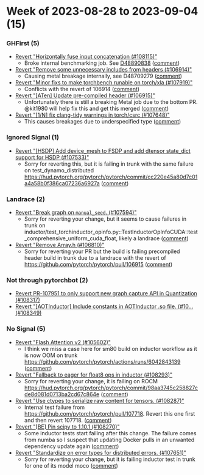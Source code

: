 # Week of 2023-08-28 to 2023-09-04 (15)

### GHFirst (5)

- [Revert "Horizontally fuse input concatenation (#108115)"](https://github.com/pytorch/pytorch/commit/2c1f0772d55b98fe61aa92aecd8425fbdd7f76f7)
  - Broke internal benchmarking job. See [D48890838](https://www.internalfb.com/diff/D48890838) ([comment](https://github.com/pytorch/pytorch/pull/108115#issuecomment-1703546520))
- [Revert "Remove some unnecessary <iostream> includes from headers (#106914)"](https://github.com/pytorch/pytorch/commit/378ffde8c13e3cd6cf8b833d47288b14359f4ec9)
  - Causing metal breakage internally, see D48709279 ([comment](https://github.com/pytorch/pytorch/pull/106914#issuecomment-1696670027))
- [Revert "Minor fixs to make torchbench runable on torch/xla (#107919)"](https://github.com/pytorch/pytorch/commit/2f226804a0b67eeab626c782b510d90f42b735dc)
  - Conflicts with the revert of 106914 ([comment](https://github.com/pytorch/pytorch/pull/107919#issuecomment-1696662453))
- [Revert "[ATen] Update pre-compiled header (#106915)"](https://github.com/pytorch/pytorch/commit/8caa89917bca494d006393bfb486c622cc9ccc12)
  - Unfortunately there is still a breaking Metal job due to the bottom PR. @kit1980 will help fix this and get this merged ([comment](https://github.com/pytorch/pytorch/pull/106915#issuecomment-1696530828))
- [Revert "[1/N] fix clang-tidy warnings in torch/csrc (#107648)"](https://github.com/pytorch/pytorch/commit/8cbf77585d097b448d2cd7f7237b5c3cb3b94874)
  - This causes breakages due to underspecified type ([comment](https://github.com/pytorch/pytorch/pull/107648#issuecomment-1696372588))

### Ignored Signal (1)

- [Revert "[HSDP] Add device_mesh to FSDP and add dtensor state_dict support for HSDP (#107533)"](https://github.com/pytorch/pytorch/commit/ab5b4c44198bb2cafe6dd32e42b98562384b9f86)
  - Sorry for reverting this, but it is failing in trunk with the same failure on test_dynamo_distributed https://hud.pytorch.org/pytorch/pytorch/commit/cc220e45a80d7c01a4a58b0f386ca07236a6927a ([comment](https://github.com/pytorch/pytorch/pull/107533#issuecomment-1701983247))

### Landrace (2)

- [Revert "Break graph on `manual_seed`. (#107594)"](https://github.com/pytorch/pytorch/commit/4e47ea51317e2f61b1bd118377e4cf93bf6d691c)
  - Sorry for reverting your change, but it seems to cause failures in trunk on inductor/test_torchinductor_opinfo.py::TestInductorOpInfoCUDA::test_comprehensive_uniform_cuda_float, likely a landrace ([comment](https://github.com/pytorch/pytorch/pull/107594#issuecomment-1697783965))
- [Revert "Remove Array.h (#106810)"](https://github.com/pytorch/pytorch/commit/6648880aca3914cc7995535fa0813ae580582492)
  - Sorry for reverting your PR but the build is failing precompiled header build in trunk due to a landrace with the revert of https://github.com/pytorch/pytorch/pull/106915 ([comment](https://github.com/pytorch/pytorch/pull/106810#issuecomment-1696702323))

### Not through pytorchbot (2)

- [Revert PR-107951 to only support new graph capture API in Quantization (#108317)](https://github.com/pytorch/pytorch/commit/6c342ec368823d50a39ab792d40f8d12ba5c65fb)
- [Revert "[AOTInductor] Include constants in AOTInductor .so file. (#10… (#108349)](https://github.com/pytorch/pytorch/commit/06d74e6b24a6f7dfd0b8d05e2171d74def166140)

### No Signal (5)

- [Revert "Flash Attention v2 (#105602)"](https://github.com/pytorch/pytorch/commit/d569e506abcfb581809378c1b89bdedb86f5a640)
  - I think we miss a case here for sm80 build on inductor workflow as it is now OOM on trunk https://github.com/pytorch/pytorch/actions/runs/6042843139 ([comment](https://github.com/pytorch/pytorch/pull/105602#issuecomment-1701974862))
- [Revert "Fallback to eager for float8 ops in inductor (#108293)"](https://github.com/pytorch/pytorch/commit/2e1e7ed61075b544f4fab67d36be38c2c0cc3846)
  - Sorry for reverting your change, it is failing on ROCM https://hud.pytorch.org/pytorch/pytorch/commit/98aa3745c258827cde8d081d0713ba2cd67c864e ([comment](https://github.com/pytorch/pytorch/pull/108293#issuecomment-1701446105))
- [Revert "Use ctypes to serialize raw content for tensors. (#108287)"](https://github.com/pytorch/pytorch/commit/150088a9cd638faa8b222e727166cd5c3932998d)
  - Internal test failure from https://github.com/pytorch/pytorch/pull/107718. Revert this one first and then revert 107718. ([comment](https://github.com/pytorch/pytorch/pull/108287#issuecomment-1701138632))
- [Revert "[BE] Pin scipy to 1.10.1 (#108270)"](https://github.com/pytorch/pytorch/commit/95e3126370f9cb826875ed1629fbfb6ad9299346)
  - Some inductor tests start failing after this change. The failure comes from numba so I suspect that updating Docker pulls in an unwanted dependency update again ([comment](https://github.com/pytorch/pytorch/pull/108270#issuecomment-1700302953))
- [Revert "Standardize on error types for distributed errors. (#107651)"](https://github.com/pytorch/pytorch/commit/d4ff06ec840f4d08cd4fe29ddadadf36905b705f)
  - Sorry for reverting your change, but it is failing inductor test in trunk for one of its model moco ([comment](https://github.com/pytorch/pytorch/pull/107651#issuecomment-1696578138))
